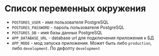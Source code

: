 # Список переменных окружения

- `POSTGRES_USER` - имя пользователя PostgreSQL
- `POSTGRES_PASSWORD` - пароль пользователя PostgreSQL
- `POSTGRES_DB` - имя базы данных PostgreSQL
- `APP_DATABASE_URL` - database url для подключения приложения к БД
- `APP_MODE` - мод запуска приложения. Может быть либо `production`, либо `development`. По дефолту `development`